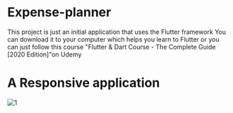 # Expense-planner
This project is just an initial application that uses the Flutter framework You can download it to your computer which helps you learn to Flutter or you can just follow this course "Flutter &amp; Dart Course - The Complete Guide [2020 Edition]"on Udemy 

# A Responsive application
![1](https://user-images.githubusercontent.com/69189012/95661843-daad6880-0b32-11eb-9149-5eb8284020e4.png?v=4&s=200)
